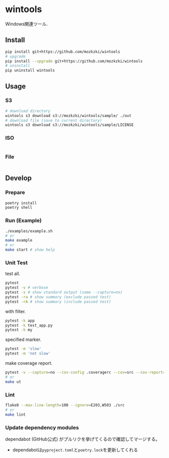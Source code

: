 # wintools

Windows関連ツール.

## Install

```sh
pip install git+https://github.com/mozkzki/wintools
# upgrade
pip install --upgrade git+https://github.com/mozkzki/wintools
# uninstall
pip uninstall wintools
```

## Usage

### S3

```sh
# download directory
wintools s3 download s3://mozkzki/wintools/sample/ ./out
# download file (save to current directory)
wintools s3 download s3://mozkzki/wintools/sample/LICENSE
```

### ISO

```sh
```

### File

```sh
```

## Develop

### Prepare

```sh
poetry install
poetry shell
```

### Run (Example)

```sh
./examples/example.sh
# or
make example
# or
make start # show help
```

### Unit Test

test all.

```sh
pytest
pytest -v # verbose
pytest -s # show standard output (same --capture=no)
pytest -ra # show summary (exclude passed test)
pytest -rA # show summary (include passed test)
```

with filter.

```sh
pytest -k app
pytest -k test_app.py
pytest -k my
```

specified marker.

```sh
pytest -m 'slow'
pytest -m 'not slow'
```

make coverage report.

```sh
pytest -v --capture=no --cov-config .coveragerc --cov=src --cov-report=xml --cov-report=term-missing .
# or
make ut
```

### Lint

```sh
flake8 --max-line-length=100 --ignore=E203,W503 ./src
# or
make lint
```

### Update dependency modules

dependabot (GitHub公式) がプルリクを挙げてくるので確認してマージする。

- dependabotは`pyproject.toml`と`poetry.lock`を更新してくれる
